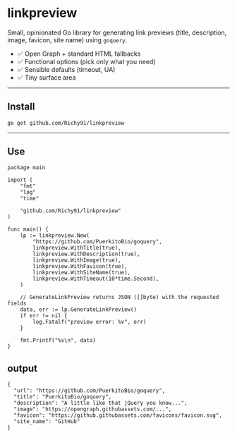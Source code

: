 # linkpreview

Small, opinionated Go library for generating link previews (title, description, image, favicon, site name) using `goquery`.

-   ✅ Open Graph + standard HTML fallbacks
-   ✅ Functional options (pick only what you need)
-   ✅ Sensible defaults (timeout, UA)
-   ✅ Tiny surface area

---

## Install

```bash
go get github.com/Richy91/linkpreview
```

---

## Use

```
package main

import (
	"fmt"
	"log"
	"time"

	"github.com/Richy91/linkpreview"
)

func main() {
	lp := linkpreview.New(
		"https://github.com/PuerkitoBio/goquery",
		linkpreview.WithTitle(true),
		linkpreview.WithDescription(true),
		linkpreview.WithImage(true),
		linkpreview.WithFavicon(true),
		linkpreview.WithSiteName(true),
		linkpreview.WithTimeout(10*time.Second),
	)

	// GenerateLinkPreview returns JSON ([]byte) with the requested fields
	data, err := lp.GenerateLinkPreview()
	if err != nil {
		log.Fatalf("preview error: %v", err)
	}

	fmt.Printf("%s\n", data)
}
```

## output

```
{
  "url": "https://github.com/PuerkitoBio/goquery",
  "title": "PuerkitoBio/goquery",
  "description": "A little like that jQuery you know...",
  "image": "https://opengraph.githubassets.com/...",
  "favicon": "https://github.githubassets.com/favicons/favicon.svg",
  "site_name": "GitHub"
}
```

